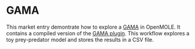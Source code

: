 
# GAMA

This market entry demontrate how to explore a [GAMA](https://github.com/gama-platform/gama/wiki) in OpenMOLE. It contains a compiled version of the [GAMA plugin](https://github.com/openmole/gama-plugin). This workflow explores a toy prey-predator model and stores the results in a CSV file.

